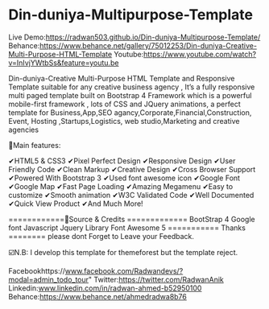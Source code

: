 # Din-duniya-Multipurpose-Template

Live Demo:https://radwan503.github.io/Din-duniya-Multipurpose-Template/
Behance:https://www.behance.net/gallery/75012253/Din-duniya-Creative-Multi-Purpose-HTML-Template
Youtube:https://www.youtube.com/watch?v=InIvjYWtbSs&feature=youtu.be

Din-duniya-Creative Multi-Purpose HTML Template and Responsive Template suitable for any creative business agency , It’s a fully responsive multi paged template built on Bootstrap 4 Framework which is a powerful mobile-first framework , lots of CSS and JQuery animations, a perfect template for Business,App,SEO agancy,Corporate,Financial,Construction, Event, Hosting ,Startups,Logistics, web studio,Marketing and creative agencies 

📌Main features:

✔HTML5 & CSS3 
✔Pixel Perfect Design 
✔Responsive Design 
✔User Friendly Code 
✔Clean Markup 
✔Creative Design 
✔Cross Browser Support 
✔Powered With Bootstrap 3 
✔Used font awesome icon 
✔Google Font 
✔Google Map 
✔Fast Page Loading 
✔Amazing Megamenu 
✔Easy to customize 
✔Smooth animation 
✔W3C Validated Code 
✔Well Documented 
✔Quick View Product 
✔And Much More!

============📌Source & Credits ============= 
BootStrap 4 
Google font 
Javascript 
Jquery Library
Font Awesome 5
  =========== Thanks ======== 
 please dont Forget to Leave your Feedback.

☑️N.B: I develop this template for themeforest but the template reject.

Facebookhttps://www.facebook.com/Radwandevs/?modal=admin_todo_tour"
Twitter:https://twitter.com/RadwanAnik 
Linkedin:www.linkedin.com/in/radwan-ahmed-b52950100
Behance:https://www.behance.net/ahmedradwa8b76

